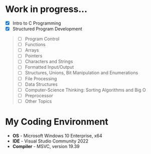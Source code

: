 # Work in progress...

- [x] Intro to C Programming
- [x] Structured Program Development
> - [ ] Program Control
> - [ ] Functions
> - [ ] Arrays
> - [ ] Pointers
> - [ ] Characters and Strings
> - [ ] Formatted Input/Output
> - [ ] Structures, Unions, Bit Manipulation and Enumerations
> - [ ] File Processing
> - [ ] Data Structures
> - [ ] Computer-Science Thinking: Sorting Algorithms and Big O
> - [ ] Preprocessor
> - [ ] Other Topics

# My Coding Environment

+ **OS** - Microsoft Windows 10 Enterprise, x64
+ **IDE** - Visual Studio Community 2022
+ **Compiler** - MSVC, version 19.39
